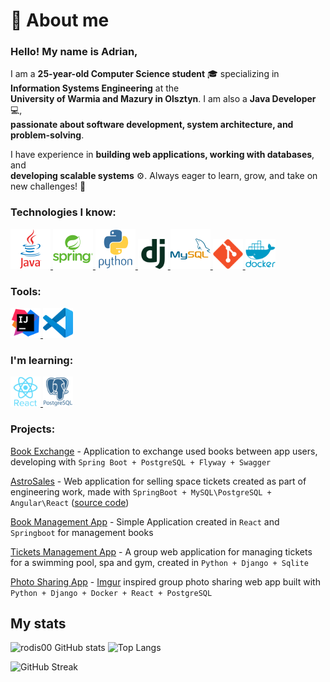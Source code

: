 # 👋 About me
### Hello! My name is Adrian,
I am a **25-year-old Computer Science student** 🎓 specializing in **Information Systems Engineering** at the </br>
**University of Warmia and Mazury in Olsztyn**.
I am also a **Java Developer** 💻, </br>
**passionate about software development, system architecture, and problem-solving**.

I have experience in **building web applications, working with databases**, and</br> 
**developing scalable systems** ⚙️. Always eager to learn, grow, and take on new challenges! 🚀

### Technologies I know:
<a href="https://www.java.com/">
  <img src="https://github.com/devicons/devicon/blob/master/icons/java/java-original-wordmark.svg" alt="java" width="64"/>
</a>
<a href="https://spring.io/projects/spring-boot/">
  <img src="https://github.com/devicons/devicon/blob/master/icons/spring/spring-original-wordmark.svg" alt="spring-boot" width="64"/>
</a>
<a href="https://www.python.org/">
  <img src="https://github.com/devicons/devicon/blob/master/icons/python/python-original-wordmark.svg" alt="python" width="64"/>
</a>
<a href="https://www.djangoproject.com/">
  <img src="https://github.com/devicons/devicon/blob/master/icons/django/django-plain.svg" alt="django" width="48"/>
</a>
<a href="https://www.mysql.com/">
  <img src="https://github.com/devicons/devicon/blob/master/icons/mysql/mysql-original-wordmark.svg" alt="mysql" width="64"/>
</a>
<a href="https://git-scm.com/">
  <img src="https://github.com/devicons/devicon/blob/master/icons/git/git-original.svg" alt="Git" width="48"/>
</a>
<a href="https://www.docker.com/">
  <img src="https://github.com/devicons/devicon/blob/master/icons/docker/docker-plain-wordmark.svg" alt="Docker" width="48"/>
</a>

### Tools:
<a href="https://www.jetbrains.com/idea/">
  <img src="https://github.com/devicons/devicon/blob/master/icons/intellij/intellij-original.svg" alt="intellij IDEA" width="48"/>
</a>
<a href="https://code.visualstudio.com/">
  <img src="https://github.com/devicons/devicon/blob/master/icons/vscode/vscode-original.svg" alt="VS Code" width="48"/>
</a>

### I'm learning:
<a href="https://react.dev/">
  <img src="https://github.com/devicons/devicon/blob/master/icons/react/react-original-wordmark.svg" alt="react" width="48"/>
</a>
<a href="https://www.postgresql.org/">
  <img src="https://github.com/devicons/devicon/blob/master/icons/postgresql/postgresql-plain-wordmark.svg" alt="postgresql" width="48"/>
</a>

### Projects:
[Book Exchange](https://github.com/rodis00/book-exchange) - Application to exchange used books between app users, developing with  `Spring Boot + PostgreSQL + Flyway + Swagger`

[AstroSales](https://astrosales.vercel.app/) - Web application for selling space tickets created as part of engineering work, made with `SpringBoot + MySQL\PostgreSQL + Angular\React` 
([source code](https://github.com/rodis00/astrosales))

[Book Management App](https://github.com/rodis00/simple-crud-app) - Simple Application created in `React` and `Springboot` for management books

[Tickets Management App](https://github.com/rodis00/ICC_15_00) - A group web application for managing tickets for a swimming pool, spa and gym, created in `Python + Django + Sqlite`

[Photo Sharing App](https://github.com/rodis00/ICC_Imgur_clone) - [Imgur](https://imgur.com/) inspired group photo sharing web app built with `Python + Django + Docker + React + PostgreSQL`

## My stats
![rodis00 GitHub stats](https://github-readme-stats-ten-omega.vercel.app/api?username=rodis00&show_icons=true&theme=transparent)
![Top Langs](https://github-readme-stats-ten-omega.vercel.app/api/top-langs/?username=rodis00&layout=donut&theme=transparent)

![GitHub Streak](http://github-readme-streak-stats.herokuapp.com?user=rodis00&theme=transparent)
